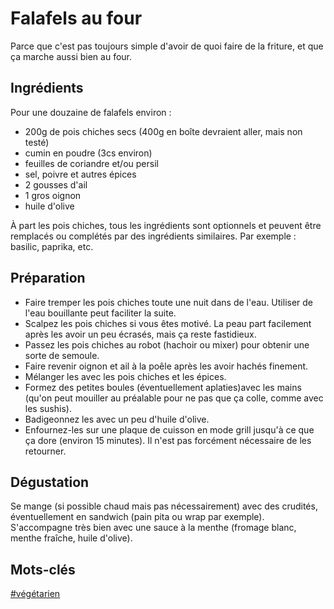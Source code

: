 Falafels au four
===============

Parce que c'est pas toujours simple d'avoir de quoi faire de la friture, et que ça marche aussi bien au four.

Ingrédients
-----------
Pour une douzaine de falafels environ :

* 200g de pois chiches secs (400g en boîte devraient aller, mais non testé)
* cumin en poudre (3cs environ)
* feuilles de coriandre et/ou persil
* sel, poivre et autres épices
* 2 gousses d'ail
* 1 gros oignon
* huile d'olive

À part les pois chiches, tous les ingrédients sont optionnels et peuvent être remplacés ou complétés par des ingrédients similaires.
Par exemple : basilic, paprika, etc.

Préparation
------------
* Faire tremper les pois chiches toute une nuit dans de l'eau.
  Utiliser de l'eau bouillante peut faciliter la suite.
* Scalpez les pois chiches si vous êtes motivé. La peau part facilement après les avoir un peu écrasés, mais ça reste fastidieux.
* Passez les pois chiches au robot (hachoir ou mixer) pour obtenir une sorte de semoule.
* Faire revenir oignon et ail à la poêle après les avoir hachés finement.
* Mélanger les avec les pois chiches et les épices.
* Formez des petites boules (éventuellement aplaties)avec les mains (qu'on peut mouiller au préalable pour ne pas que ça colle, comme avec les sushis).
* Badigeonnez les avec un peu d'huile d'olive.
* Enfournez-les sur une plaque de cuisson en mode grill jusqu'à ce que ça dore (environ 15 minutes). Il n'est pas forcément nécessaire de les retourner.


Dégustation
-----------

Se mange (si possible chaud mais pas nécessairement) avec des crudités, éventuellement en sandwich (pain pita ou wrap par exemple).
S'accompagne très bien avec une sauce à la menthe (fromage blanc, menthe fraîche, huile d'olive).

Mots-clés
---------
[#végétarien](index.végétarien.html)

